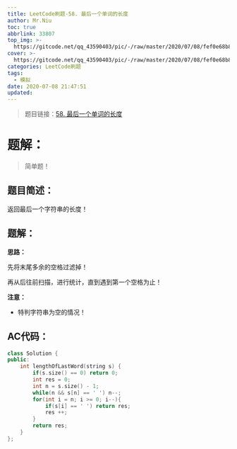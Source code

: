 ```yaml
---
title: LeetCode刷题-58. 最后一个单词的长度
author: Mr.Niu
toc: true
abbrlink: 33807
top_img: >-
  https://gitcode.net/qq_43590403/pic/-/raw/master/2020/07/08/fef0e68b8991cbea1171ae1a9406a03c.png
cover: >-
  https://gitcode.net/qq_43590403/pic/-/raw/master/2020/07/08/fef0e68b8991cbea1171ae1a9406a03c.png
categories: LeetCode刷题
tags:
  - 模拟
date: 2020-07-08 21:47:51
updated:
---
```




















> 题目链接：[58. 最后一个单词的长度]( https://leetcode-cn.com/problems/length-of-last-word/)



# 题解：



> 简单题！



## 题目简述：

返回最后一个字符串的长度！



## 题解：

**思路：**



先将末尾多余的空格过滤掉！

再从后往前扫描，进行统计，直到遇到第一个空格为止！

**注意：**

- 特判字符串为空的情况！

## AC代码：



```c++
class Solution {
public:
    int lengthOfLastWord(string s) {
        if(s.size() == 0) return 0;
        int res = 0;
        int n = s.size() - 1;
        while(n && s[n] == ' ') n--;
        for(int i = n; i >= 0; i--){
            if(s[i] == ' ') return res;
            res ++;
        }
        return res;
    }
};
```



